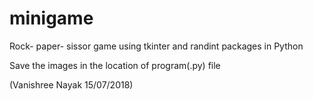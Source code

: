 # minigame
Rock- paper- sissor game using tkinter and randint packages in Python

Save the images in the location of program(.py) file

(Vanishree Nayak 15/07/2018)
